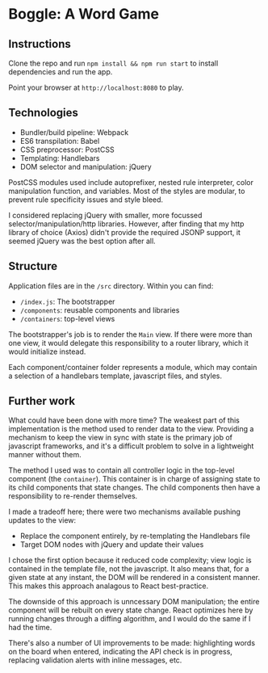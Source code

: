 # Boggle: A Word Game

## Instructions

Clone the repo and run `npm install && npm run start` to install dependencies and run the app.

Point your browser at `http://localhost:8080` to play. 


## Technologies
- Bundler/build pipeline: Webpack
- ES6 transpilation: Babel
- CSS preprocessor: PostCSS
- Templating: Handlebars
- DOM selector and manipulation: jQuery

PostCSS modules used include autoprefixer, nested rule interpreter, color manipulation function, and variables. Most of the styles are modular, to prevent rule specificity issues and style bleed.

I considered replacing jQuery with smaller, more focussed selector/manipulation/http libraries. However, after finding that my http library of choice (Axios) didn't provide the required JSONP support, it seemed jQuery was the best option after all.


## Structure

Application files are in the `/src` directory. Within you can find:

  - `/index.js`: The bootstrapper
  - `/components`: reusable components and libraries
  - `/containers`: top-level views

The bootstrapper's job is to render the `Main` view. If there were more than one view, it would delegate this responsibility to a router library, which it would initialize instead.

Each component/container folder represents a module, which may contain a selection of a handlebars template, javascript files, and styles.


## Further work

What could have been done with more time? The weakest part of this implementation is the method used to render data to the view. Providing a mechanism to keep the view in sync with state is the primary job of javascript frameworks, and it's a difficult problem to solve in a lightweight manner without them.

The method I used was to contain all controller logic in the top-level component (the `container`). This container is in charge of assigning state to its child components that state changes. The child components then have a responsibility to re-render themselves.

I made a tradeoff here; there were two mechanisms available pushing updates to the view:
  - Replace the component entirely, by re-templating the Handlebars file
  - Target DOM nodes with jQuery and update their values

I chose the first option because it reduced code complexity; view logic is contained in the template file, not the javascript. It also means that, for a given state at any instant, the DOM will be rendered in a consistent manner. This makes this approach analagous to React best-practice.

The downside of this approach is unncessary DOM manipulation; the entire component will be rebuilt on every state change. React optimizes here by running changes through a diffing algorithm, and I would do the same if I had the time.

There's also a number of UI improvements to be made: highlighting words on the board when entered, indicating the API check is in progress, replacing validation alerts with inline messages, etc. 